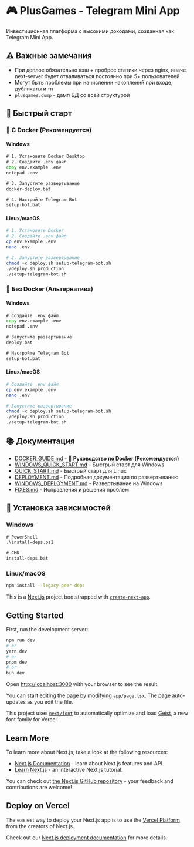 # 🎮 PlusGames - Telegram Mini App

Инвестиционная платформа с высокими доходами, созданная как Telegram Mini App.

## ⚠️ Важные замечания

- При деплое обязательно кэш + проброс статики через nginx, иначе next-server будет отваливаться постоянно при 5+ пользователей
- Могут быть проблемы при начислении накоплений при входе, дубликаты и тп
- `plusgames.dump` - дамп БД со всей структурой

## 🚀 Быстрый старт

### 🐳 С Docker (Рекомендуется)

#### Windows
```cmd
# 1. Установите Docker Desktop
# 2. Создайте .env файл
copy env.example .env
notepad .env

# 3. Запустите развертывание
docker-deploy.bat

# 4. Настройте Telegram Bot
setup-bot.bat
```

#### Linux/macOS
```bash
# 1. Установите Docker
# 2. Создайте .env файл
cp env.example .env
nano .env

# 3. Запустите развертывание
chmod +x deploy.sh setup-telegram-bot.sh
./deploy.sh production
./setup-telegram-bot.sh
```

### 🔧 Без Docker (Альтернатива)

#### Windows
```cmd
# Создайте .env файл
copy env.example .env
notepad .env

# Запустите развертывание
deploy.bat

# Настройте Telegram Bot
setup-bot.bat
```

#### Linux/macOS
```bash
# Создайте .env файл
cp env.example .env
nano .env

# Запустите развертывание
chmod +x deploy.sh setup-telegram-bot.sh
./deploy.sh production
./setup-telegram-bot.sh
```

## 📚 Документация

- [DOCKER_GUIDE.md](DOCKER_GUIDE.md) - 🐳 **Руководство по Docker (Рекомендуется)**
- [WINDOWS_QUICK_START.md](WINDOWS_QUICK_START.md) - Быстрый старт для Windows
- [QUICK_START.md](QUICK_START.md) - Быстрый старт для Linux
- [DEPLOYMENT.md](DEPLOYMENT.md) - Подробная документация по развертыванию
- [WINDOWS_DEPLOYMENT.md](WINDOWS_DEPLOYMENT.md) - Развертывание на Windows
- [FIXES.md](FIXES.md) - Исправления и решения проблем

## 🔧 Установка зависимостей

### Windows
```cmd
# PowerShell
.\install-deps.ps1

# CMD
install-deps.bat
```

### Linux/macOS
```bash
npm install --legacy-peer-deps
```















This is a [Next.js](https://nextjs.org) project bootstrapped with [`create-next-app`](https://nextjs.org/docs/app/api-reference/cli/create-next-app).

## Getting Started

First, run the development server:

```bash
npm run dev
# or
yarn dev
# or
pnpm dev
# or
bun dev
```

Open [http://localhost:3000](http://localhost:3000) with your browser to see the result.

You can start editing the page by modifying `app/page.tsx`. The page auto-updates as you edit the file.

This project uses [`next/font`](https://nextjs.org/docs/app/building-your-application/optimizing/fonts) to automatically optimize and load [Geist](https://vercel.com/font), a new font family for Vercel.

## Learn More

To learn more about Next.js, take a look at the following resources:

- [Next.js Documentation](https://nextjs.org/docs) - learn about Next.js features and API.
- [Learn Next.js](https://nextjs.org/learn) - an interactive Next.js tutorial.

You can check out [the Next.js GitHub repository](https://github.com/vercel/next.js) - your feedback and contributions are welcome!

## Deploy on Vercel

The easiest way to deploy your Next.js app is to use the [Vercel Platform](https://vercel.com/new?utm_medium=default-template&filter=next.js&utm_source=create-next-app&utm_campaign=create-next-app-readme) from the creators of Next.js.

Check out our [Next.js deployment documentation](https://nextjs.org/docs/app/building-your-application/deploying) for more details.
